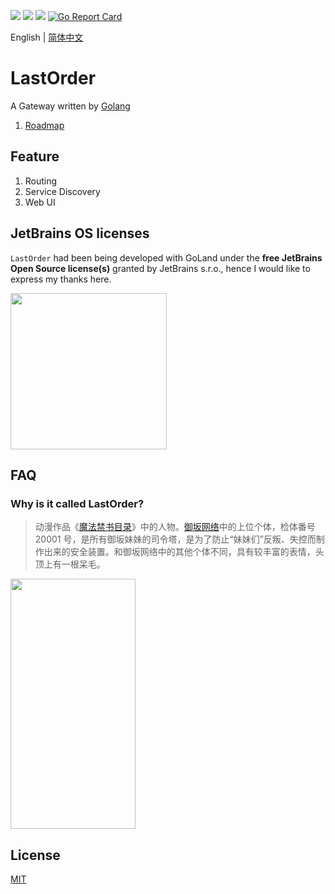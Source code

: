 [![](https://api.travis-ci.com/MisakaSystem/LastOrder.svg?branch=master)](https://travis-ci.com/MisakaSystem/LastOrder)
[![](https://img.shields.io/github/license/MisakaSystem/LastOrder)](https://opensource.org/licenses/MIT)
![](https://img.shields.io/github/v/release/MisakaSystem/LastOrder)
[![Go Report Card](https://goreportcard.com/badge/github.com/MisakaSystem/LastOrder)](https://goreportcard.com/report/github.com/MisakaSystem/LastOrder)

English | [简体中文](./README_CN.md)

# LastOrder

A Gateway written by [Golang]

1. [Roadmap](https://github.com/MisakaSystem/LastOrder-roadmap)

## Feature

1. Routing
2. Service Discovery
3. Web UI

## JetBrains OS licenses

`LastOrder` had been being developed with GoLand under the **free JetBrains Open Source license(s)** granted by JetBrains s.r.o., hence I would like to express my thanks here.

<a href="https://www.jetbrains.com/?from=LastOrder" target="_blank"><img src="https://github.com/gsxhnd/archive/blob/master/jetbrains-variant-4.png?raw=true" width="250" align="middle"/></a>

## FAQ

### Why is it called LastOrder?

> 动漫作品《[魔法禁书目录](https://baike.baidu.com/item/魔法禁书目录/25423)》中的人物。[御坂网络](https://baike.baidu.com/item/御坂网络/8582829?fr=aladdin)中的上位个体，检体番号 20001 号，是所有御坂妹妹的司令塔，是为了防止“妹妹们”反叛、失控而制作出来的安全装置。和御坂网络中的其他个体不同，具有较丰富的表情，头顶上有一根呆毛。

<img src="https://gss2.bdstatic.com/-fo3dSag_xI4khGkpoWK1HF6hhy/baike/c0%3Dbaike150%2C5%2C5%2C150%2C50/sign=609b31fe047b020818c437b303b099b6/bf096b63f6246b6002aeab2fe5f81a4c500fa2cc.jpg" width="200" height="400" />

## License

[MIT](https://tldrlegal.com/license/mit-license)

[golang]: https://github.com/golang/go
